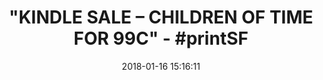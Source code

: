 ---
title: '"KINDLE SALE – CHILDREN OF TIME FOR 99C" - #printSF'
name: 'Children of Time: Winner of the 2016 Arthur C. Clarke Award'
date: '2018-01-16 15:16:11'
buy_now: >-
  https://www.amazon.com/Children-Time-Winner-Arthur-Clarke-ebook/dp/B00SN93AHU?SubscriptionId=AKIAIA5RBQIWQVTCUEUQ&tag=coldcutdeals-20&linkCode=xm2&camp=2025&creative=165953&creativeASIN=B00SN93AHU
description_markdown: |-
  Children of Time: Winner of the 2016 Arthur C. Clarke Award

   
tweet_id_str: '953284755142963201'
price: ''
you_save: ''
asin: B00SN93AHU
image: 'https://images-na.ssl-images-amazon.com/images/I/51iOF9VkbPL.jpg'

---